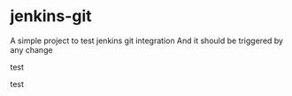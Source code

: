 # jenkins-git
A simple project to test jenkins git integration
And it should be triggered by any change

test

test
